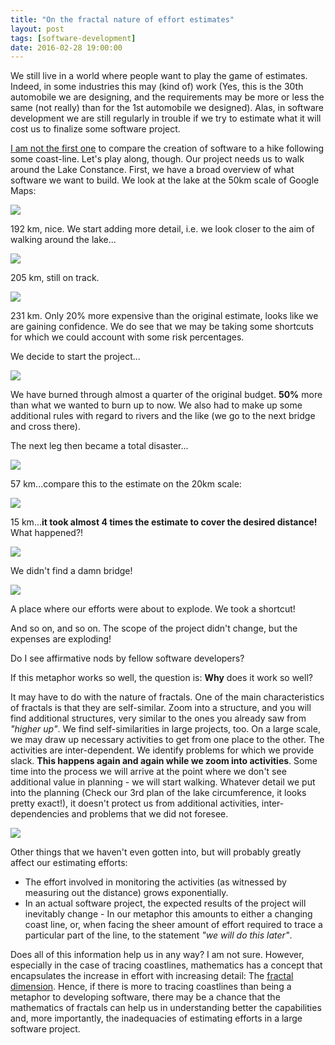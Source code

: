 ```yaml
---
title: "On the fractal nature of effort estimates"
layout: post
tags: [software-development]
date: 2016-02-28 19:00:00
---
```


We still live in a world where people want to play the game of estimates. Indeed, in some industries this may (kind of) work (Yes, this is the 30th automobile we are designing, and the requirements may be more or less the same (not really) than for the 1st automobile we designed). Alas, in software development we are still regularly in trouble if we try to estimate what it will cost us to finalize some software project.

[I am not the first one][1] to compare the creation of software to a hike following some coast-line. Let's play along, though. Our project needs us to walk around the Lake Constance. First, we have a broad overview of what software we want to build. We look at the lake at the 50km scale of Google Maps:

![](/assets/LakeConstance-50kmScale.png)

192 km, nice. We start adding more detail, i.e. we look closer to the aim of walking around the lake...

![](/assets/LakeConstance-20kmScale.png)

205 km, still on track.

![](/assets/LakeConstance-5kmScale.png)

231 km. Only 20% more expensive than the original estimate, looks like we are gaining confidence. We do see that we may be taking some shortcuts for which we could account with some risk percentages.

We decide to start the project...

![](/assets/LakeConstanceProject-Leg1.png)

We have burned through almost a quarter of the original budget. **50%** more than what we wanted to burn up to now. We also had to make up some additional rules with regard to rivers and the like (we go to the next bridge and cross there).

The next leg then became a total disaster...

![](/assets/LakeConstanceProject-Leg2.png)

57 km...compare this to the estimate on the 20km scale:

![](/assets/LakeConstance-20kmScaleFromNear.png)

15 km...**it took almost 4 times the estimate to cover the desired distance!** What happened?!

![](/assets/LakeConstance-Unforeseen1.png)

We didn't find a damn bridge!

![](/assets/LakeConstance-Unforeseen2.png)

A place where our efforts were about to explode. We took a shortcut!

And so on, and so on. The scope of the project didn't change, but the expenses are exploding!

Do I see affirmative nods by fellow software developers?

If this metaphor works so well, the question is: **Why** does it work so well?

It may have to do with the nature of fractals. One of the main characteristics of fractals is that they are self-similar. Zoom into a structure, and you will find additional structures, very similar to the ones you already saw from _"higher up"_. We find self-similarities in large projects, too. On a large scale, we may draw up necessary activities to get from one place to the other. The activities are inter-dependent. We identify problems for which we provide slack. **This happens again and again while we zoom into activities**. Some time into the process we will arrive at the point where we don't see additional value in planning - we will start walking. Whatever detail we put into the planning (Check our 3rd plan of the lake circumference, it looks pretty exact!), it doesn't protect us from additional activities, inter-dependencies and problems that we did not foresee.

![](/assets/zoominto.jpg)

Other things that we haven't even gotten into, but will probably greatly affect our estimating efforts:

* The effort involved in monitoring the activities (as witnessed by measuring out the distance) grows exponentially.
* In an actual software project, the expected results of the project will inevitably change - In our metaphor this amounts to either a changing coast line, or, when facing the sheer amount of effort required to trace a particular part of the line, to the statement _"we will do this later"_.

Does all of this information help us in any way? I am not sure. However, especially in the case of tracing coastlines, mathematics has a concept that encapsulates the increase in effort with increasing detail: The [fractal dimension][2]. Hence, if there is more to tracing coastlines than being a metaphor to developing software, there may be a chance that the mathematics of fractals can help us in understanding better the capabilities and, more importantly, the inadequacies of estimating efforts in a large software project.


[1]: https://www.quora.com/Why-are-software-development-task-estimations-regularly-off-by-a-factor-of-2-3
[2]: http://fractalfoundation.org/OFC/OFC-10-4.html
